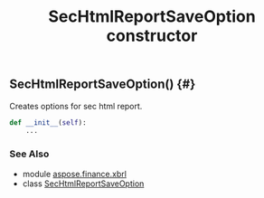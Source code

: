﻿---
title: SecHtmlReportSaveOption constructor
second_title: Aspose.Finance for Python via .NET API References
description: 
type: docs
weight: 10
url: /python-net/aspose.finance.xbrl/sechtmlreportsaveoption/__init__/
is_root: false
---

## SecHtmlReportSaveOption() {#}

Creates options for sec html report.



```python
def __init__(self):
    ...
```





### See Also
* module [aspose.finance.xbrl](../../)
* class [SecHtmlReportSaveOption](/finance/python-net/aspose.finance.xbrl/sechtmlreportsaveoption)
